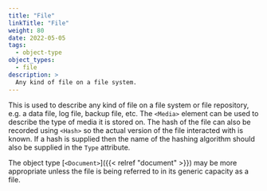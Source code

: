 ```yaml
---
title: "File"
linkTitle: "File"
weight: 80
date: 2022-05-05
tags: 
  - object-type
object_types:
  - file
description: >
  Any kind of file on a file system.
---
```


This is used to describe any kind of file on a file system or file repository, e.g. a data file, log file, backup file, etc.
The `<Media>` element can be used to describe the type of media it is stored on.
The hash of the file can also be recorded using `<Hash>` so the actual version of the file interacted with is known.
If a hash is supplied then the name of the hashing algorithm should also be supplied in the `Type` attribute.

The object type [`<Document>`]({{< relref "document" >}}) may be more appropriate unless the file is being referred to in its generic capacity as a file.
